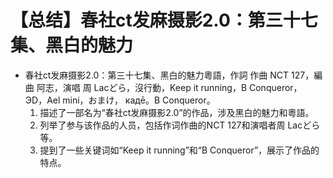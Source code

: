 # 【总结】春社ct发麻摄影2.0：第三十七集、黑白的魅力

-   春社ct发麻摄影2.0：第三十七集、黑白的魅力粵語，作詞 作曲 NCT 127，編曲 阿志，演唱 周 Lacどら，沒行動，Keep it running，B Conqueror， ЭD，Ael mini，おまけ， кадē。B Conqueror。
    1.  描述了一部名为“春社ct发麻摄影2.0”的作品，涉及黑白的魅力和粵語。
    2.  列举了参与该作品的人员，包括作词作曲的NCT 127和演唱者周 Lacどら等。
    3.  提到了一些关键词如“Keep it running”和“B Conqueror”，展示了作品的特点。